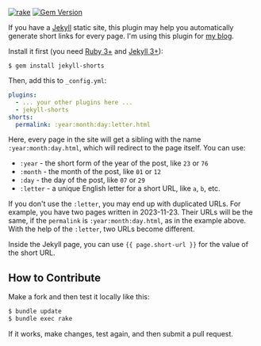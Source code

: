 [![rake](https://github.com/yegor256/jekyll-shorts/actions/workflows/rake.yml/badge.svg)](https://github.com/yegor256/jekyll-shorts/actions/workflows/rake.yml)
[![Gem Version](https://badge.fury.io/rb/jekyll-shorts.svg)](http://badge.fury.io/rb/jekyll-shorts)

If you have a [Jekyll](https://jekyllrb.com/) static site, this plugin may help you automatically
generate short links for every page. I'm using this plugin for 
[my blog](https://github.com/yegor256/blog).

Install it first (you need [Ruby 3+](https://www.ruby-lang.org/en/news/2020/12/25/ruby-3-0-0-released/) 
and [Jekyll 3+](https://jekyllrb.com/)):

```
$ gem install jekyll-shorts
```

Then, add this to `_config.yml`:

```yaml
plugins:
  - ... your other plugins here ...
  - jekyll-shorts
shorts:
  permalink: :year:month:day:letter.html
```

Here, every page in the site will get a sibling with the name 
`:year:month:day.html`, which will redirect to the page itself. You can use:

  * `:year` - the short form of the year of the post, like `23` or `76`
  * `:month` - the month of the post, like `01` or `12`
  * `:day` - the day of the post, like `07` or `29`
  * `:letter` - a unique English letter for a short URL, like `a`, `b`, etc.

If you don't use the `:letter`, you may end up with duplicated URLs. For example,
you have two pages written in 2023-11-23. Their URLs will be the same, if the 
`permalink` is `:year:month:day.html`, as in the example above. With the help of the `:letter`,
two URLs become different.

Inside the Jekyll page, you can use `{{ page.short-url }}` for the value of the short URL.

## How to Contribute

Make a fork and then test it locally like this:

```bash
$ bundle update
$ bundle exec rake
```

If it works, make changes, test again, and then submit a pull request.
